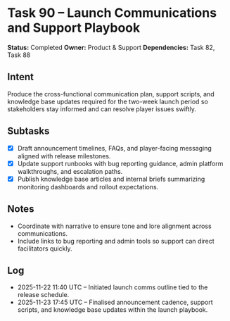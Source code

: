 # Task 90 – Launch Communications and Support Playbook

**Status:** Completed
**Owner:** Product & Support
**Dependencies:** Task 82, Task 88

## Intent
Produce the cross-functional communication plan, support scripts, and knowledge base updates required for the two-week launch period so stakeholders stay informed and can resolve player issues swiftly.

## Subtasks
- [x] Draft announcement timelines, FAQs, and player-facing messaging aligned with release milestones.
- [x] Update support runbooks with bug reporting guidance, admin platform walkthroughs, and escalation paths.
- [x] Publish knowledge base articles and internal briefs summarizing monitoring dashboards and rollout expectations.

## Notes
- Coordinate with narrative to ensure tone and lore alignment across communications.
- Include links to bug reporting and admin tools so support can direct facilitators quickly.

## Log
- 2025-11-22 11:40 UTC – Initiated launch comms outline tied to the release schedule.
- 2025-11-23 17:45 UTC – Finalised announcement cadence, support scripts, and knowledge base updates within the launch playbook.
